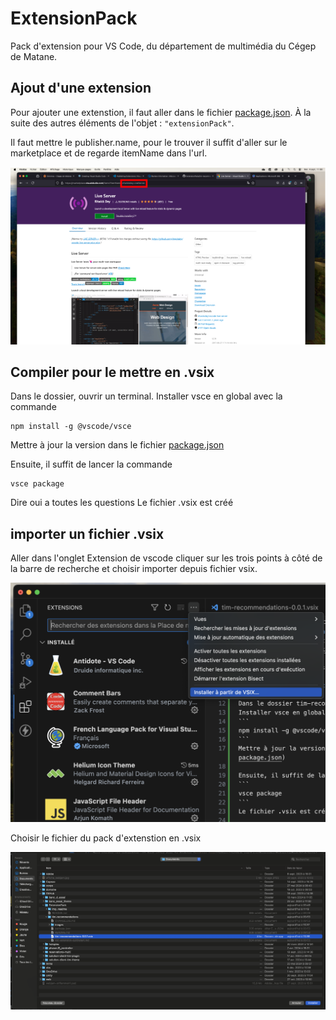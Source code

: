 # ExtensionPack
Pack d'extension pour VS Code, du département de multimédia du Cégep de Matane.


## Ajout d'une extension
Pour ajouter une extenstion, il faut aller dans le fichier [package.json](https://github.com/LauriFernandez/ExtensionPack/blob/main/tim-recommendations/package.json). À la suite des autres éléments de l'objet : `"extensionPack"`.

Il faut mettre le publisher.name, pour le trouver il suffit d'aller sur le marketplace et de regarde itemName dans l'url.

![Capture d'écran de l'explorateur de fichier](https://github.com/LauriFernandez/ExtensionPack/blob/main/img_readme/marketplace.png)

## Compiler pour le mettre en .vsix

Dans le dossier, ouvrir un terminal.
Installer vsce en global avec la commande 
```
npm install -g @vscode/vsce
```
Mettre à jour la version dans le fichier [package.json](https://github.com/LauriFernandez/ExtensionPack/blob/main/tim-recommendations/package.json)

Ensuite, il suffit de lancer la commande
```
vsce package
```
Dire oui a toutes les questions
Le fichier .vsix est créé

## importer un fichier .vsix
Aller dans l'onglet Extension de vscode
cliquer sur les trois points à côté de la barre de recherche et choisir importer depuis fichier vsix.

![Capture d'écran du menu vs code](https://github.com/LauriFernandez/ExtensionPack/blob/main/img_readme/importer.png)

Choisir le fichier du pack d'extenstion en .vsix

![Capture d'écran de l'explorateur de fichier](https://github.com/LauriFernandez/ExtensionPack/blob/main/img_readme/selection.png)

